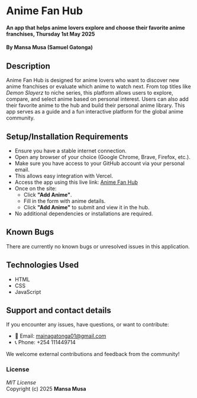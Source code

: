# Anime Fan Hub
#### An app that helps anime lovers explore and choose their favorite anime franchises, Thursday 1st May 2025  
#### By **Mansa Musa (Samuel Gatonga)**

## Description
Anime Fan Hub is designed for anime lovers who want to discover new anime franchises or evaluate which anime to watch next. From top titles like *Demon Slayerz* to niche series, this platform allows users to explore, compare, and select anime based on personal interest. Users can also add their favorite anime to the hub and build their personal anime library. This app serves as a guide and a fun interactive platform for the global anime community.

## Setup/Installation Requirements
* Ensure you have a stable internet connection.
* Open any browser of your choice (Google Chrome, Brave, Firefox, etc.).
* Make sure you have access to your GitHub account via your personal email.
* This allows easy integration with Vercel.
* Access the app using this live link: [Anime Fan Hub](https://anime-fan-4ajbusik2-samuelgatongas-projects.vercel.app/)
* Once on the site:
  * Click **"Add Anime"**.
  * Fill in the form with anime details.
  * Click **"Add Anime"** to submit and view it in the hub.
* No additional dependencies or installations are required.

## Known Bugs
There are currently no known bugs or unresolved issues in this application.

## Technologies Used
* HTML
* CSS
* JavaScript

## Support and contact details
If you encounter any issues, have questions, or want to contribute:
* 📧 Email: mainagatonga01@gmail.com  
* 📞 Phone: +254 111449714  

We welcome external contributions and feedback from the community!

### License
*MIT License*  
Copyright (c) 2025 **Mansa Musa**
